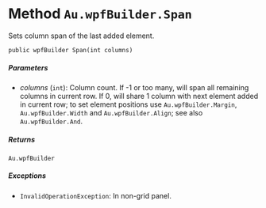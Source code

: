 # Method `Au.wpfBuilder.Span`

Sets column span of the last added element.

```
public wpfBuilder Span(int columns)
```

##### Parameters

- *columns*  (`int`):
    Column count. If -1 or too many, will span all remaining columns in current row. If 0, will share 1 column with next element added in current row; to set element positions use `Au.wpfBuilder.Margin`, `Au.wpfBuilder.Width` and `Au.wpfBuilder.Align`; see also `Au.wpfBuilder.And`.

##### Returns

`Au.wpfBuilder`

##### Exceptions

- `InvalidOperationException`:
    In non-grid panel.